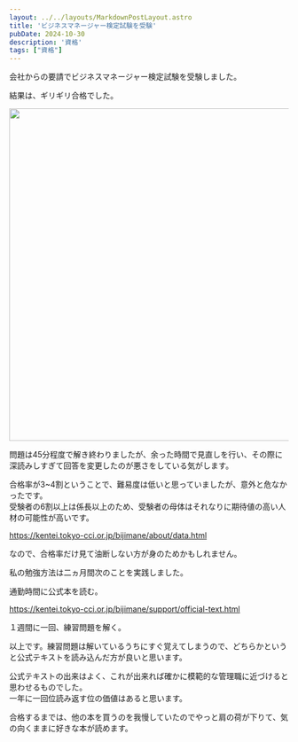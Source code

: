 ```yaml
---
layout: ../../layouts/MarkdownPostLayout.astro
title: 'ビジネスマネージャー検定試験を受験'
pubDate: 2024-10-30
description: '資格'
tags: ["資格"]
---
```


会社からの要請でビジネスマネージャー検定試験を受験しました。


結果は、ギリギリ合格でした。  

<img src="https://images.prismic.io/peasysblog/ZyHsi68jQArT0AxC_%E3%82%BF%E3%82%A4%E3%83%88%E3%83%AB%E3%81%AA%E3%81%97.png?auto=format,compress" width="600">


問題は45分程度で解き終わりましたが、余った時間で見直しを行い、その際に深読みしすぎて回答を変更したのが悪さをしている気がします。

合格率が3~4割ということで、難易度は低いと思っていましたが、意外と危なかったです。  
受験者の6割以上は係長以上のため、受験者の母体はそれなりに期待値の高い人材の可能性が高いです。

https://kentei.tokyo-cci.or.jp/bijimane/about/data.html

なので、合格率だけ見て油断しない方が身のためかもしれません。

私の勉強方法は二ヵ月間次のことを実践しました。

通勤時間に公式本を読む。

https://kentei.tokyo-cci.or.jp/bijimane/support/official-text.html

１週間に一回、練習問題を解く。


以上です。練習問題は解いているうちにすぐ覚えてしまうので、どちらかというと公式テキストを読み込んだ方が良いと思います。  

公式テキストの出来はよく、これが出来れば確かに模範的な管理職に近づけると思わせるものでした。  
一年に一回位読み返す位の価値はあると思います。


合格するまでは、他の本を買うのを我慢していたのでやっと肩の荷が下りて、気の向くままに好きな本が読めます。